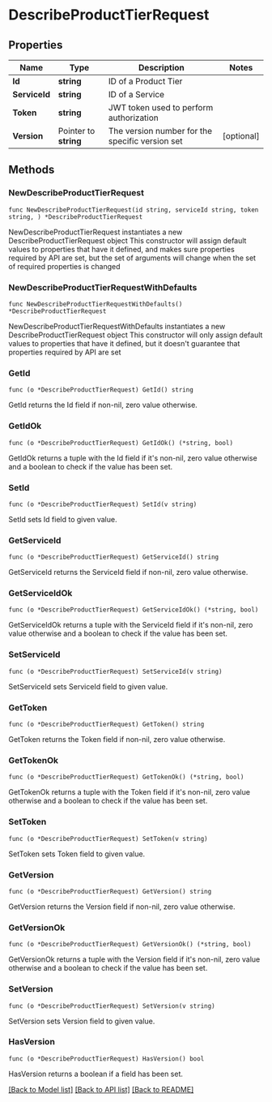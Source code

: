 # DescribeProductTierRequest

## Properties

Name | Type | Description | Notes
------------ | ------------- | ------------- | -------------
**Id** | **string** | ID of a Product Tier | 
**ServiceId** | **string** | ID of a Service | 
**Token** | **string** | JWT token used to perform authorization | 
**Version** | Pointer to **string** | The version number for the specific version set | [optional] 

## Methods

### NewDescribeProductTierRequest

`func NewDescribeProductTierRequest(id string, serviceId string, token string, ) *DescribeProductTierRequest`

NewDescribeProductTierRequest instantiates a new DescribeProductTierRequest object
This constructor will assign default values to properties that have it defined,
and makes sure properties required by API are set, but the set of arguments
will change when the set of required properties is changed

### NewDescribeProductTierRequestWithDefaults

`func NewDescribeProductTierRequestWithDefaults() *DescribeProductTierRequest`

NewDescribeProductTierRequestWithDefaults instantiates a new DescribeProductTierRequest object
This constructor will only assign default values to properties that have it defined,
but it doesn't guarantee that properties required by API are set

### GetId

`func (o *DescribeProductTierRequest) GetId() string`

GetId returns the Id field if non-nil, zero value otherwise.

### GetIdOk

`func (o *DescribeProductTierRequest) GetIdOk() (*string, bool)`

GetIdOk returns a tuple with the Id field if it's non-nil, zero value otherwise
and a boolean to check if the value has been set.

### SetId

`func (o *DescribeProductTierRequest) SetId(v string)`

SetId sets Id field to given value.


### GetServiceId

`func (o *DescribeProductTierRequest) GetServiceId() string`

GetServiceId returns the ServiceId field if non-nil, zero value otherwise.

### GetServiceIdOk

`func (o *DescribeProductTierRequest) GetServiceIdOk() (*string, bool)`

GetServiceIdOk returns a tuple with the ServiceId field if it's non-nil, zero value otherwise
and a boolean to check if the value has been set.

### SetServiceId

`func (o *DescribeProductTierRequest) SetServiceId(v string)`

SetServiceId sets ServiceId field to given value.


### GetToken

`func (o *DescribeProductTierRequest) GetToken() string`

GetToken returns the Token field if non-nil, zero value otherwise.

### GetTokenOk

`func (o *DescribeProductTierRequest) GetTokenOk() (*string, bool)`

GetTokenOk returns a tuple with the Token field if it's non-nil, zero value otherwise
and a boolean to check if the value has been set.

### SetToken

`func (o *DescribeProductTierRequest) SetToken(v string)`

SetToken sets Token field to given value.


### GetVersion

`func (o *DescribeProductTierRequest) GetVersion() string`

GetVersion returns the Version field if non-nil, zero value otherwise.

### GetVersionOk

`func (o *DescribeProductTierRequest) GetVersionOk() (*string, bool)`

GetVersionOk returns a tuple with the Version field if it's non-nil, zero value otherwise
and a boolean to check if the value has been set.

### SetVersion

`func (o *DescribeProductTierRequest) SetVersion(v string)`

SetVersion sets Version field to given value.

### HasVersion

`func (o *DescribeProductTierRequest) HasVersion() bool`

HasVersion returns a boolean if a field has been set.


[[Back to Model list]](../README.md#documentation-for-models) [[Back to API list]](../README.md#documentation-for-api-endpoints) [[Back to README]](../README.md)


